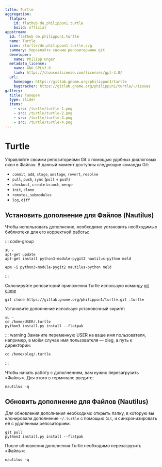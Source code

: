 ```yaml
---
title: Turtle
aggregation:
  flatpak:
    id: flathub de.philippun1.turtle
    build: official
appstream:
  id: flathub de.philippun1.turtle
  name: Turtle
  icon: /turtle/de.philippun1.turtle.svg
  summary: Управляйте своими репозиториями git
  developer:
    name: Philipp Unger
  metadata_license:
    name: GNU GPLv3.0
    link: https://choosealicense.com/licenses/gpl-3.0/
  url:
    homepage: https://gitlab.gnome.org/philippun1/turtle
    bugtracker: https://gitlab.gnome.org/philippun1/turtle/-/issues
gallery:
  title: Галерея
  type: slider
  items:
    - src: /turtle/turtle-1.png
    - src: /turtle/turtle-2.png
    - src: /turtle/turtle-3.png
    - src: /turtle/turtle-4.png
---
```


# Turtle

Управляйте своими репозиториями Git с помощью удобных диалоговых окон в Файлах. В данный момент доступны следующие команды Git:

- `commit`, `add`, `stage`, `unstage`, `revert`, `resolve`
- `pull`, `push`, `sync` (`pull` + `push`)
- `checkout`, `create` `branch`, `merge`
- `init`, `clone`
- `remotes`, `submodules`
- `log`, `diff`

<AGWGallery />
<!--@include: @apps/_parts/install/content-flatpak.md-->

## Установить дополнение для Файлов (Nautilus)

Чтобы использовать дополнение, необходимо установить необходимые библиотеки для его корректной работы:

::: code-group

```shell-vue[apt-get]
su -
apt-get update
apt-get install python3-module-pygit2 nautilus-python meld

```

```shell-vue[epm]
epm -i python3-module-pygit2 nautilus-python meld
```

:::

Склонируйте репозиторий приложения Turtle использую команду [git clone](/git)

```shell
git clone https://gitlab.gnome.org/philippun1/turtle.git .turtle
```

Установите дополнение используя установочный скрипт:

```shell
su -
cd /home/USER/.turtle
python3 install.py install --flatpak
```

::: warning
Замените переменную USER на ваше имя пользователя, например, в моём случае имя пользователя — oleg, а путь к директории:

```shell
cd /home/oleg/.turtle
```

:::

Чтобы начать работу с дополнением, вам нужно перезагрузить «Файлы». Для этого в терминале введите:

```shell
nautilus -q
```

## Обновить дополнение для Файлов (Nautilus)

Для обновления дополнения необходимо открыть папку, в которую вы клонировали дополнение `~/.turtle` с помощью `Git`, и синхронизировать её с удалённым репозиторием.

```shell
git pull
python3 install.py install --flatpak
```

После обновления дополнения Turtle необходимо перезагрузить «Файлы»:

```shell
nautilus -q
```
